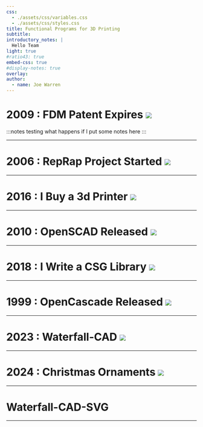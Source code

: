 ```yaml
---
css:
  - ./assets/css/variables.css
  - ./assets/css/styles.css
title: Functional Programs for 3D Printing
subtitle:
introductory_notes: |
  Hello Team
light: true
#ratio43: true
embed-css: true
#display-notes: true
overlay: 
author:
  - name: Joe Warren
---
```


# 2009 : FDM Patent Expires ![](./assets/images/fdm-patent.png)

:::notes
testing what happens if I put some notes here
:::

--- 

# 2006 : RepRap Project Started ![](./assets/images/rep-rap.jpg)

---

# 2016 : I Buy a 3d Printer ![](./assets/images/my-prusa.jpg)

---

# 2010 : OpenSCAD Released ![](./assets/images/openscad.jpg)

--- 

# 2018 : I Write a CSG Library ![](./assets/images/csg-haskell.jpg)

---

# 1999 : OpenCascade Released ![](./assets/images/opencascade.png)

---

# 2023 : Waterfall-CAD ![](./assets/images/waterfall-cad-logo-square.svg)

---

# 2024 : Christmas Ornaments ![](./assets/images/christmas-haskell.jpg)

---

# Waterfall-CAD-SVG

---
